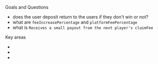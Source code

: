 Goals and Questions

- does the user deposit return to the users if they don't win or not?
- what are `feeIncreasePercentage` and `platformFeePercentage`
- what is `Receives a small payout from the next player's claimFee`

Key areas

-
-
-
